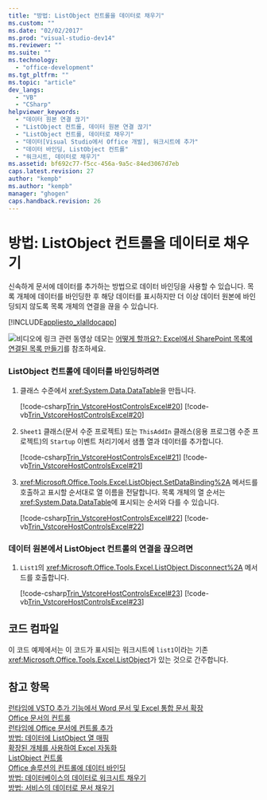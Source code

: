 ```yaml
---
title: "방법: ListObject 컨트롤을 데이터로 채우기"
ms.custom: ""
ms.date: "02/02/2017"
ms.prod: "visual-studio-dev14"
ms.reviewer: ""
ms.suite: ""
ms.technology: 
  - "office-development"
ms.tgt_pltfrm: ""
ms.topic: "article"
dev_langs: 
  - "VB"
  - "CSharp"
helpviewer_keywords: 
  - "데이터 원본 연결 끊기"
  - "ListObject 컨트롤, 데이터 원본 연결 끊기"
  - "ListObject 컨트롤, 데이터로 채우기"
  - "데이터[Visual Studio에서 Office 개발], 워크시트에 추가"
  - "데이터 바인딩, ListObject 컨트롤"
  - "워크시트, 데이터로 채우기"
ms.assetid: bf692c77-f5cc-456a-9a5c-84ed3067d7eb
caps.latest.revision: 27
author: "kempb"
ms.author: "kempb"
manager: "ghogen"
caps.handback.revision: 26
---
```

# 방법: ListObject 컨트롤을 데이터로 채우기
  신속하게 문서에 데이터를 추가하는 방법으로 데이터 바인딩을 사용할 수 있습니다. 목록 개체에 데이터를 바인딩한 후 해당 데이터를 표시하지만 더 이상 데이터 원본에 바인딩되지 않도록 목록 개체의 연결을 끊을 수 있습니다.  
  
 [!INCLUDE[appliesto_xlalldocapp](../vsto/includes/appliesto-xlalldocapp-md.md)]  
  
 ![비디오에 링크](~/docs/data-tools/media/playvideo.gif "비디오에 링크") 관련 동영상 데모는 [어떻게 할까요?: Excel에서 SharePoint 목록에 연결된 목록 만들기](http://go.microsoft.com/fwlink/?LinkID=130263)를 참조하세요.  
  
### ListObject 컨트롤에 데이터를 바인딩하려면  
  
1.  클래스 수준에서 <xref:System.Data.DataTable>을 만듭니다.  
  
     [!code-csharp[Trin_VstcoreHostControlsExcel#20](../snippets/csharp/VS_Snippets_OfficeSP/Trin_VstcoreHostControlsExcel/CS/Sheet4.cs#20)]
     [!code-vb[Trin_VstcoreHostControlsExcel#20](../snippets/visualbasic/VS_Snippets_OfficeSP/Trin_VstcoreHostControlsExcel/VB/Sheet4.vb#20)]  
  
2.  `Sheet1` 클래스\(문서 수준 프로젝트\) 또는 `ThisAddIn` 클래스\(응용 프로그램 수준 프로젝트\)의 `Startup` 이벤트 처리기에서 샘플 열과 데이터를 추가합니다.  
  
     [!code-csharp[Trin_VstcoreHostControlsExcel#21](../snippets/csharp/VS_Snippets_OfficeSP/Trin_VstcoreHostControlsExcel/CS/Sheet4.cs#21)]
     [!code-vb[Trin_VstcoreHostControlsExcel#21](../snippets/visualbasic/VS_Snippets_OfficeSP/Trin_VstcoreHostControlsExcel/VB/Sheet4.vb#21)]  
  
3.  <xref:Microsoft.Office.Tools.Excel.ListObject.SetDataBinding%2A> 메서드를 호출하고 표시할 순서대로 열 이름을 전달합니다. 목록 개체의 열 순서는 <xref:System.Data.DataTable>에 표시되는 순서와 다를 수 있습니다.  
  
     [!code-csharp[Trin_VstcoreHostControlsExcel#22](../snippets/csharp/VS_Snippets_OfficeSP/Trin_VstcoreHostControlsExcel/CS/Sheet4.cs#22)]
     [!code-vb[Trin_VstcoreHostControlsExcel#22](../snippets/visualbasic/VS_Snippets_OfficeSP/Trin_VstcoreHostControlsExcel/VB/Sheet4.vb#22)]  
  
### 데이터 원본에서 ListObject 컨트롤의 연결을 끊으려면  
  
1.  `List1`의 <xref:Microsoft.Office.Tools.Excel.ListObject.Disconnect%2A> 메서드를 호출합니다.  
  
     [!code-csharp[Trin_VstcoreHostControlsExcel#23](../snippets/csharp/VS_Snippets_OfficeSP/Trin_VstcoreHostControlsExcel/CS/Sheet4.cs#23)]
     [!code-vb[Trin_VstcoreHostControlsExcel#23](../snippets/visualbasic/VS_Snippets_OfficeSP/Trin_VstcoreHostControlsExcel/VB/Sheet4.vb#23)]  
  
## 코드 컴파일  
 이 코드 예제에서는 이 코드가 표시되는 워크시트에 `list1`이라는 기존 <xref:Microsoft.Office.Tools.Excel.ListObject>가 있는 것으로 간주합니다.  
  
## 참고 항목  
 [런타임에 VSTO 추가 기능에서 Word 문서 및 Excel 통합 문서 확장](../vsto/extending-word-documents-and-excel-workbooks-in-vsto-add-ins-at-run-time.md)   
 [Office 문서의 컨트롤](../vsto/controls-on-office-documents.md)   
 [런타임에 Office 문서에 컨트롤 추가](../vsto/adding-controls-to-office-documents-at-run-time.md)   
 [방법: 데이터에 ListObject 열 매핑](../vsto/how-to-map-listobject-columns-to-data.md)   
 [확장된 개체를 사용하여 Excel 자동화](../vsto/automating-excel-by-using-extended-objects.md)   
 [ListObject 컨트롤](../vsto/listobject-control.md)   
 [Office 솔루션의 컨트롤에 데이터 바인딩](../vsto/binding-data-to-controls-in-office-solutions.md)   
 [방법: 데이터베이스의 데이터로 워크시트 채우기](../vsto/how-to-populate-worksheets-with-data-from-a-database.md)   
 [방법: 서비스의 데이터로 문서 채우기](../vsto/how-to-populate-documents-with-data-from-services.md)  
  
  